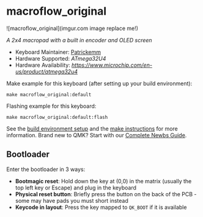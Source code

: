 # macroflow_original

![macroflow_original](imgur.com image replace me!)

*A 2x4 macropad with a built in encoder and OLED screen*

* Keyboard Maintainer: [Patrickemm](https://github.com/Patrickemm)
* Hardware Supported: *ATmega32U4*
* Hardware Availability: *https://www.microchip.com/en-us/product/atmega32u4*

Make example for this keyboard (after setting up your build environment):

    make macroflow_original:default

Flashing example for this keyboard:

    make macroflow_original:default:flash

See the [build environment setup](https://docs.qmk.fm/#/getting_started_build_tools) and the [make instructions](https://docs.qmk.fm/#/getting_started_make_guide) for more information. Brand new to QMK? Start with our [Complete Newbs Guide](https://docs.qmk.fm/#/newbs).

## Bootloader

Enter the bootloader in 3 ways:

* **Bootmagic reset**: Hold down the key at (0,0) in the matrix (usually the top left key or Escape) and plug in the keyboard
* **Physical reset button**: Briefly press the button on the back of the PCB - some may have pads you must short instead
* **Keycode in layout**: Press the key mapped to `QK_BOOT` if it is available
